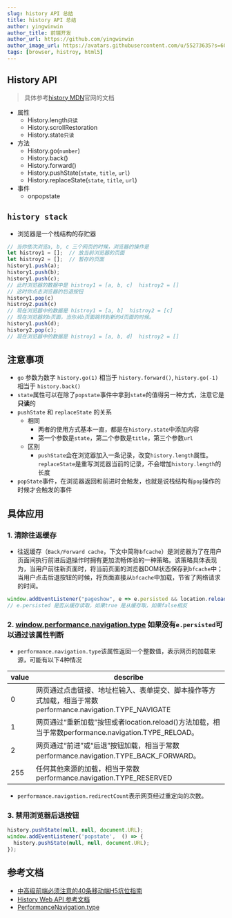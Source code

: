 ```yaml
---
slug: history API 总结
title: history API 总结
author: yingwinwin
author_title: 前端开发
author_url: https://github.com/yingwinwin
author_image_url: https://avatars.githubusercontent.com/u/55273635?s=60&v=4
tags: [browser, histroy, html5]
---
```



## History API
> 具体参考[history MDN](https://developer.mozilla.org/zh-CN/docs/Web/API/History)官网的文档 
- 属性
    + History.length`只读`
    + History.scrollRestoration
    + History.state`只读`
- 方法
    + History.go(`number`)
    + History.back()
    + History.forward()
    + History.pushState(`state`, `title`, `url`)
    + History.replaceState(`state`, `title`, `url`)
- 事件
    + onpopstate

## `history stack`
- 浏览器是一个栈结构的存贮器
```js
// 当你依次浏览a, b, c 三个网页的时候，浏览器的操作是
let histroy1 = [];  // 放当前浏览器的页面
let histroy2 = [];  // 暂存的页面
history1.push(a);
history1.push(b);
history1.push(c);
// 此时浏览器的数据中是 histroy1 = [a, b, c]  histroy2 = []
// 这时你点击浏览器的后退按钮
history1.pop(c)
histroy2.push(c)
// 现在浏览器中的数据是 histroy1 = [a, b]  histroy2 = [c]
// 现在浏览器的b页面，当你从b页面跳转到新的d页面的时候。
history1.push(d);
history2.pop(c);
// 现在浏览器中的数据是 histroy1 = [a, b, d]  histroy2 = []
```

## 注意事项
- `go` 参数为数字 `history.go(1)` 相当于 `history.forward()`, `history.go(-1)` 相当于 `history.back()`
- `state`属性可以在除了`popstate`事件中拿到`state`的值得另一种方式，注意它是**只读**的
- `pushState` 和 `replaceState` 的关系
    + 相同
        + 两者的使用方式基本一直，都是在`history.state`中添加内容
        + 第一个参数是`state`，第二个参数是`title`，第三个参数`url`
    + 区别
        + `pushState`会在浏览器加入一条记录，改变`history.length`属性。`replaceState`是重写浏览器当前的记录，不会增加`history.length`的长度
- `popState`事件，在浏览器返回和前进时会触发，也就是说栈结构有`pop`操作的时候才会触发的事件

## 具体应用
### 1. 清除往返缓存
- 往返缓存（`Back/Forward cache`，下文中简称`bfcache`）是浏览器为了在用户页面间执行前进后退操作时拥有更加流畅体验的一种策略。该策略具体表现为，当用户前往新页面时，将当前页面的浏览器DOM状态保存到`bfcache`中；当用户点击后退按钮的时候，将页面直接从`bfcache`中加载，节省了网络请求的时间。

```js
window.addEventListener("pageshow", e => e.persisted && location.reload());
// e.persisted 是否从缓存读取，如果true 是从缓存取，如果false相反
```

### 2. [window.performance.navigation.type](https://developer.mozilla.org/en-US/docs/Web/API/PerformanceNavigation/type) 如果没有`e.persisted`可以通过该属性判断
- `performance.navigation.type`该属性返回一个整数值，表示网页的加载来源，可能有以下4种情况

value | describe 
-- | -- 
0  | 网页通过点击链接、地址栏输入、表单提交、脚本操作等方式加载，相当于常数performance.navigation.TYPE_NAVIGATE
1  |网页通过“重新加载”按钮或者location.reload()方法加载，相当于常数performance.navigation.TYPE_RELOAD。
2  | 网页通过“前进”或“后退”按钮加载，相当于常数performance.navigation.TYPE_BACK_FORWARD。
255  | 任何其他来源的加载，相当于常数performance.navigation.TYPE_RESERVED
-  `performance.navigation.redirectCount`表示网页经过重定向的次数。

### 3. 禁用浏览器后退按钮
```js
history.pushState(null, null, document.URL);
window.addEventListener('popstate',  () => {
  history.pushState(null, null, document.URL);
});
```

## 参考文档
- [中高级前端必须注意的40条移动端H5坑位指南](https://juejin.cn/post/6921886428158754829#heading-36)
- [History Web API 参考文档](https://developer.mozilla.org/zh-CN/docs/Web/API/History)
- [PerformanceNavigation.type](https://developer.mozilla.org/en-US/docs/Web/API/PerformanceNavigation/type)